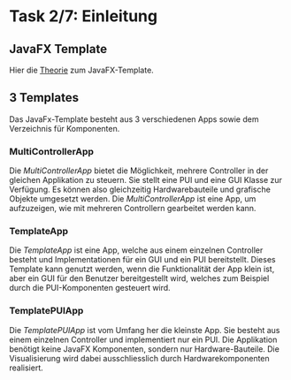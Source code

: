 # Task 2/7: Einleitung

## JavaFX Template
Hier die [Theorie](https://pi4j.com/getting-started/javafx-mvc-template/) zum JavaFX-Template.

## 3 Templates
Das JavaFx-Template besteht aus 3 verschiedenen Apps sowie dem Verzeichnis für Komponenten.

### MultiControllerApp
Die *MultiControllerApp* bietet die Möglichkeit, mehrere Controller in der gleichen Applikation zu steuern. Sie stellt eine 
PUI und eine GUI Klasse zur Verfügung. Es können also gleichzeitig Hardwarebauteile und grafische Objekte umgesetzt werden.
Die *MultiControllerApp* ist eine App, um aufzuzeigen, wie mit mehreren Controllern gearbeitet werden kann. 

### TemplateApp
Die *TemplateApp* ist eine App, welche aus einem einzelnen Controller besteht und Implementationen für ein GUI und ein PUI 
bereitstellt. Dieses Template kann genutzt werden, wenn die Funktionalität der App klein ist, aber ein GUI für den 
Benutzer bereitgestellt wird, welches zum Beispiel durch die PUI-Komponenten gesteuert wird.

### TemplatePUIApp
Die *TemplatePUIApp* ist vom Umfang her die kleinste App. Sie besteht aus einem einzelnen Controller und implementiert 
nur ein PUI. Die Applikation benötigt keine JavaFX Komponenten, sondern nur Hardware-Bauteile. Die Visualisierung wird dabei 
ausschliesslich durch Hardwarekomponenten realisiert. 